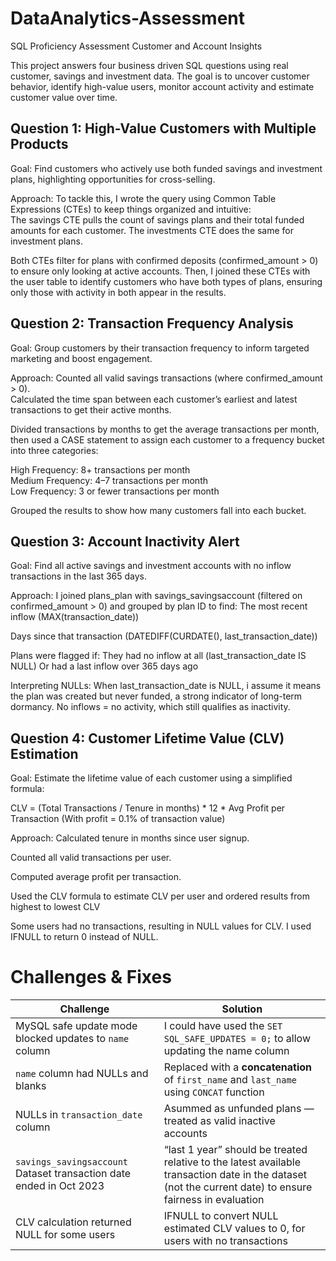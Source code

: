# DataAnalytics-Assessment
SQL Proficiency Assessment Customer and Account Insights

This project answers four business driven SQL questions using real customer, savings and investment data. The goal is to uncover customer behavior, identify high-value users, monitor account activity and estimate customer value over time.

## Question 1: High-Value Customers with Multiple Products
Goal: Find customers who actively use both funded savings and investment plans, highlighting opportunities for cross-selling.

Approach: To tackle this, I wrote the query using Common Table Expressions (CTEs) to keep things organized and intuitive:  
The savings CTE pulls the count of savings plans and their total funded amounts for each customer. The investments CTE does the same for investment plans.

Both CTEs filter for plans with confirmed deposits (confirmed_amount > 0) to ensure only looking at active accounts. Then, I joined these CTEs with the user table to identify customers who have both types of plans, ensuring only those with activity in both appear in the results.


## Question 2: Transaction Frequency Analysis
Goal: Group customers by their transaction frequency to inform targeted marketing and boost engagement.

Approach:
Counted all valid savings transactions (where confirmed_amount > 0).  
Calculated the time span between each customer’s earliest and latest transactions to get their active months.  

Divided transactions by months to get the average transactions per month, then used a CASE statement to assign each customer to a frequency bucket into three categories:  

High Frequency: 8+ transactions per month  
Medium Frequency: 4–7 transactions per month  
Low Frequency: 3 or fewer transactions per month

Grouped the results to show how many customers fall into each bucket.

## Question 3: Account Inactivity Alert
Goal: Find all active savings and investment accounts with no inflow transactions in the last 365 days.

Approach:
I joined plans_plan with savings_savingsaccount (filtered on confirmed_amount > 0) and grouped by plan ID to find:
The most recent inflow (MAX(transaction_date))

Days since that transaction (DATEDIFF(CURDATE(), last_transaction_date))

Plans were flagged if:
They had no inflow at all (last_transaction_date IS NULL) Or had a last inflow over 365 days ago

Interpreting NULLs:
When last_transaction_date is NULL, i assume it means the plan was created but never funded, a strong indicator of long-term dormancy.
No inflows = no activity, which still qualifies as inactivity.

## Question 4: Customer Lifetime Value (CLV) Estimation
Goal: Estimate the lifetime value of each customer using a simplified formula:

CLV = (Total Transactions / Tenure in months) * 12 * Avg Profit per Transaction
(With profit = 0.1% of transaction value)

Approach:
Calculated tenure in months since user signup.

Counted all valid transactions per user.

Computed average profit per transaction.

Used the CLV formula to estimate CLV per user and ordered results from highest to lowest CLV

Some users had no transactions, resulting in NULL values for CLV. I used IFNULL to return 0 instead of NULL.

# Challenges & Fixes

| Challenge                               | Solution                                                                                 |
| --------------------------------------- | ---------------------------------------------------------------------------------------- |
| MySQL safe update mode blocked updates to `name` column        | I could have used the `SET SQL_SAFE_UPDATES = 0;` to allow updating the name column  |
| `name` column had NULLs and blanks           | Replaced with a **concatenation** of `first_name` and `last_name` using `CONCAT` function     |
| NULLs in `transaction_date` column               | Asummed as unfunded plans — treated as valid inactive accounts                         |
| `savings_savingsaccount` Dataset transaction date ended in Oct 2023               |  “last 1 year” should be treated relative to the latest available transaction date in the dataset (not the current date) to ensure fairness in evaluation |
| CLV calculation returned NULL for some users | IFNULL to convert NULL estimated CLV values to 0, for users with no transactions  |
